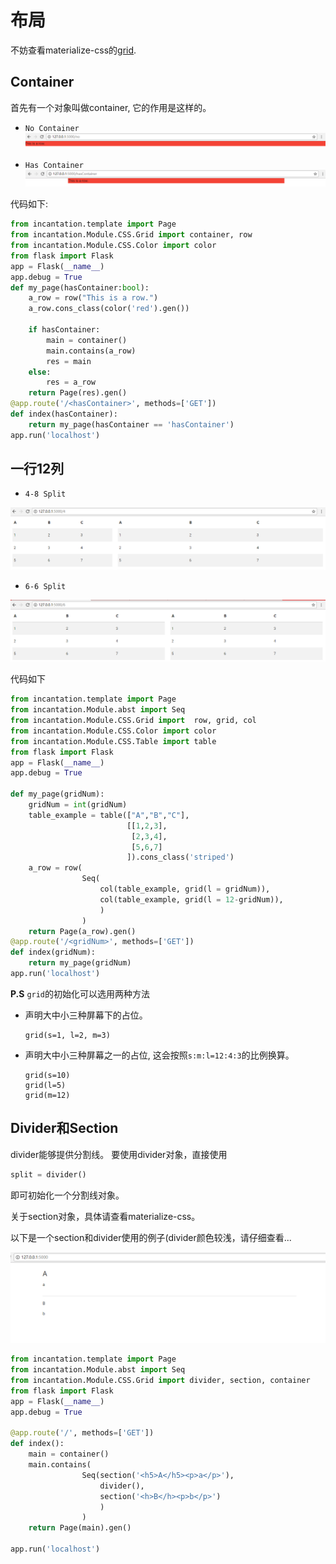 # 布局

不妨查看materialize-css的[grid](http://materializecss.com/grid.html).

## Container

首先有一个对象叫做container, 它的作用是这样的。

- `No Container`
[![No Container](./noContainer.PNG)](./noContainer.PNG)

- `Has Container`
[![Has Container](./hasContainer.PNG)](./hasContainer.PNG)

代码如下:

```python
from incantation.template import Page 
from incantation.Module.CSS.Grid import container, row
from incantation.Module.CSS.Color import color
from flask import Flask
app = Flask(__name__)
app.debug = True
def my_page(hasContainer:bool):
    a_row = row("This is a row.")
    a_row.cons_class(color('red').gen())

    if hasContainer:
        main = container()
        main.contains(a_row)
        res = main
    else:
        res = a_row
    return Page(res).gen()
@app.route('/<hasContainer>', methods=['GET'])
def index(hasContainer):
    return my_page(hasContainer == 'hasContainer')
app.run('localhost')
```

## 一行12列

- `4-8 Split`

[![4-8 Split](./Grid48.PNG)](./Grid48.PNG)


- `6-6 Split`

[![6-6 Split](./Grid66.PNG)](./Grid66.PNG)

代码如下

```python
from incantation.template import Page 
from incantation.Module.abst import Seq
from incantation.Module.CSS.Grid import  row, grid, col
from incantation.Module.CSS.Color import color
from incantation.Module.CSS.Table import table
from flask import Flask
app = Flask(__name__)
app.debug = True

def my_page(gridNum):
    gridNum = int(gridNum)
    table_example = table(["A","B","C"],
                          [[1,2,3],
                           [2,3,4],
                           [5,6,7]
                          ]).cons_class('striped')
    a_row = row(
                Seq(
                    col(table_example, grid(l = gridNum)),
                    col(table_example, grid(l = 12-gridNum)),
                    )
                )
    return Page(a_row).gen()
@app.route('/<gridNum>', methods=['GET'])
def index(gridNum):
    return my_page(gridNum)
app.run('localhost')
```

**P.S** `grid`的初始化可以选用两种方法

- 声明大中小三种屏幕下的占位。
    ```
    grid(s=1, l=2, m=3)
    ```
- 声明大中小三种屏幕之一的占位, 这会按照`s:m:l=12:4:3`的比例换算。
    ```
    grid(s=10)
    grid(l=5)
    grid(m=12)
    ```



## Divider和Section

divider能够提供分割线。
要使用divider对象，直接使用

```python
split = divider()
```
即可初始化一个分割线对象。

关于section对象，具体请查看materialize-css。

以下是一个section和divider使用的例子(divider颜色较浅，请仔细查看...

[![divsec](./divsec.PNG)](./divsec.PNG)

```python
from incantation.template import Page 
from incantation.Module.abst import Seq
from incantation.Module.CSS.Grid import divider, section, container
from flask import Flask
app = Flask(__name__)
app.debug = True

@app.route('/', methods=['GET'])
def index():
    main = container()
    main.contains(
                Seq(section('<h5>A</h5><p>a</p>'),
                    divider(),
                    section('<h>B</h><p>b</p>')
                    )
                )
    return Page(main).gen()

app.run('localhost')
```

 





